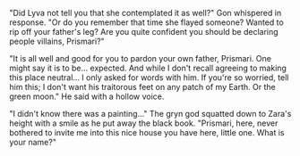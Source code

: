 "Did Lyva not tell you that she contemplated it as well?" Gon whispered in response. "Or do you remember that time she flayed someone? Wanted to rip off your father's leg? Are you quite confident you should be declaring people villains, Prismari?"

"It is all well and good for you to pardon your own father, Prismari. One might say it is to be... expected. And while I don't recall agreeing to making this place neutral... I only asked for words with him. If you're so worried, tell him this; I don't want his traitorous feet on any patch of my Earth. Or the green moon." He said with a hollow voice.

"I didn't know there was a painting..." The gryn god squatted down to Zara's height with a smile as he put away the black book. "Prismari, here, never bothered to invite me into this nice house you have here, little one. What is your name?"